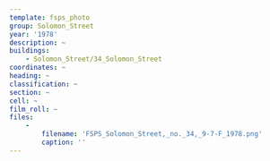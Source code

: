```yaml
---
template: fsps_photo
group: Solomon_Street
year: '1978'
description: ~
buildings:
    - Solomon_Street/34_Solomon_Street
coordinates: ~
heading: ~
classification: ~
section: ~
cell: ~
film_roll: ~
files:
    -
        filename: 'FSPS_Solomon_Street,_no._34,_9-7-F_1978.png'
        caption: ''
---
```

